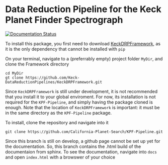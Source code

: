 # Data Reduction Pipeline for the Keck Planet Finder Spectrograph

[![Documentation Status](https://readthedocs.com/projects/california-planet-search-kpf-pipeline/badge/?version=latest&token=c97d33303c445e56bffba50b137c3cbcd39ed1fa5f6d356bb70a7fb9f064d517)](https://california-planet-search-kpf-pipeline.readthedocs-hosted.com/en/latest/?badge=latest)

To install this package, you first need to download
[KeckDRPFramework](https://github.com/Keck-DataReductionPipelines/KeckDRPFramework),
as it is the only dependency that cannot be installed with `pip`

On your terminal, navigate to a (preferrably empty) project folder `MyDir`, and
clone the Framework directory

    cd MyDir
    gt clone https://github.com/Keck-DataReductionPipelines/KeckDRPFramework.git

Since `KeckDRPFramework` is still under development, it is not recommended that
you install it to your global enviroment. For now, its installation is not required
for the `KPF-Pipeline`, and simply having the package cloned is enough. Note that
the location of `KeckDRPFramework` is important: it must be in the same directory as
the `KPF-Pipeline` package.

To install, clone the repository and navigate into it

    git clone https://github.com/California-Planet-Search/KPF-Pipeline.git

Since this branch is still on develop, a github page cannot be set up yet for
the documentation. So, this branch contains the .html build of the documentaion
from sphinx. To see  the documentation,
navigate into `docs` and open `index.html` with a browswer of your choice
